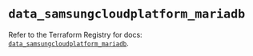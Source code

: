 # `data_samsungcloudplatform_mariadb`

Refer to the Terraform Registry for docs: [`data_samsungcloudplatform_mariadb`](https://registry.terraform.io/providers/samsungsdscloud/samsungcloudplatform/3.13.0/docs/data-sources/mariadb).
